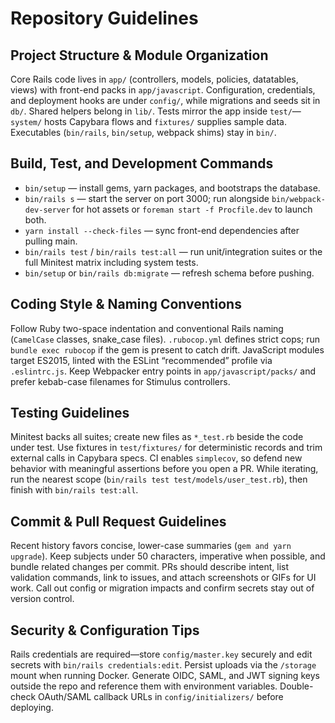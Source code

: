 # Repository Guidelines

## Project Structure & Module Organization
Core Rails code lives in `app/` (controllers, models, policies, datatables, views) with front-end packs in `app/javascript`. Configuration, credentials, and deployment hooks are under `config/`, while migrations and seeds sit in `db/`. Shared helpers belong in `lib/`. Tests mirror the app inside `test/`—`system/` hosts Capybara flows and `fixtures/` supplies sample data. Executables (`bin/rails`, `bin/setup`, webpack shims) stay in `bin/`.

## Build, Test, and Development Commands
- `bin/setup` — install gems, yarn packages, and bootstraps the database.
- `bin/rails s` — start the server on port 3000; run alongside `bin/webpack-dev-server` for hot assets or `foreman start -f Procfile.dev` to launch both.
- `yarn install --check-files` — sync front-end dependencies after pulling main.
- `bin/rails test` / `bin/rails test:all` — run unit/integration suites or the full Minitest matrix including system tests.
- `bin/setup` or `bin/rails db:migrate` — refresh schema before pushing.

## Coding Style & Naming Conventions
Follow Ruby two-space indentation and conventional Rails naming (`CamelCase` classes, snake_case files). `.rubocop.yml` defines strict cops; run `bundle exec rubocop` if the gem is present to catch drift. JavaScript modules target ES2015, linted with the ESLint “recommended” profile via `.eslintrc.js`. Keep Webpacker entry points in `app/javascript/packs/` and prefer kebab-case filenames for Stimulus controllers.

## Testing Guidelines
Minitest backs all suites; create new files as `*_test.rb` beside the code under test. Use fixtures in `test/fixtures/` for deterministic records and trim external calls in Capybara specs. CI enables `simplecov`, so defend new behavior with meaningful assertions before you open a PR. While iterating, run the nearest scope (`bin/rails test test/models/user_test.rb`), then finish with `bin/rails test:all`.

## Commit & Pull Request Guidelines
Recent history favors concise, lower-case summaries (`gem and yarn upgrade`). Keep subjects under 50 characters, imperative when possible, and bundle related changes per commit. PRs should describe intent, list validation commands, link to issues, and attach screenshots or GIFs for UI work. Call out config or migration impacts and confirm secrets stay out of version control.

## Security & Configuration Tips
Rails credentials are required—store `config/master.key` securely and edit secrets with `bin/rails credentials:edit`. Persist uploads via the `/storage` mount when running Docker. Generate OIDC, SAML, and JWT signing keys outside the repo and reference them with environment variables. Double-check OAuth/SAML callback URLs in `config/initializers/` before deploying.

